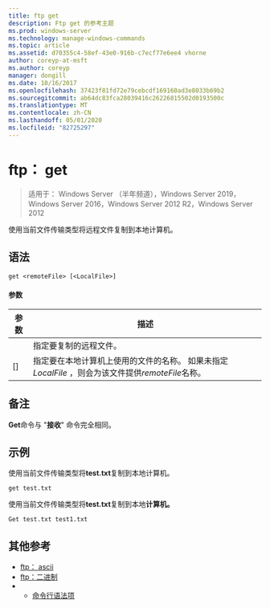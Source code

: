 ```yaml
---
title: ftp get
description: Ftp get 的参考主题
ms.prod: windows-server
ms.technology: manage-windows-commands
ms.topic: article
ms.assetid: d70355c4-58ef-43e0-916b-c7ecf77e6ee4 vhorne
author: coreyp-at-msft
ms.author: coreyp
manager: dongill
ms.date: 10/16/2017
ms.openlocfilehash: 37423f81fd72e79cebcdf169160ad3e8033b69b2
ms.sourcegitcommit: ab64dc83fca28039416c26226815502d0193500c
ms.translationtype: MT
ms.contentlocale: zh-CN
ms.lasthandoff: 05/01/2020
ms.locfileid: "82725297"
---
```

# <a name="ftp-get"></a>ftp： get

> 适用于： Windows Server （半年频道），Windows Server 2019，Windows Server 2016，Windows Server 2012 R2，Windows Server 2012

使用当前文件传输类型将远程文件复制到本地计算机。   
## <a name="syntax"></a>语法  
```  
get <remoteFile> [<LocalFile>]  
```  
#### <a name="parameters"></a>参数  

|   参数   |                                                              描述                                                               |
|---------------|----------------------------------------------------------------------------------------------------------------------------------------|
| <remoteFile>  |                                                   指定要复制的远程文件。                                                   |
| [<LocalFile>] | 指定要在本地计算机上使用的文件的名称。 如果未指定*LocalFile* ，则会为该文件提供*remoteFile*名称。 |

## <a name="remarks"></a>备注  
**Get**命令与 "**接收**" 命令完全相同。  
## <a name="examples"></a>示例  
使用当前文件传输类型将**test.txt**复制到本地计算机。  
```  
get test.txt  
```  
使用当前文件传输类型将**test.txt**复制到本地**计算机。**  
```  
Get test.txt test1.txt  
```  
## <a name="additional-references"></a>其他参考  
-   [ftp： ascii](ftp-ascii.md)  
-   [ftp：二进制](ftp-binary.md)  
-   - [命令行语法项](command-line-syntax-key.md)  
